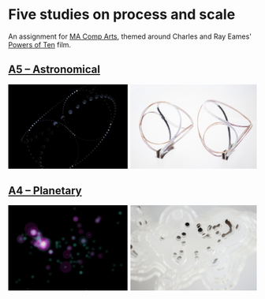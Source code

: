 # Five studies on process and scale

An assignment for [MA Comp Arts](http://www.gold.ac.uk/pg/ma-computational-arts/), themed around Charles and Ray Eames' [Powers of Ten](https://www.youtube.com/watch?v=0fKBhvDjuy0) film.

## [A5 – Astronomical](/1-astronomical)

![Study 1](/thumbnails/study1.jpg?raw=true)

## [A4 – Planetary](/2-planetary)

![Study 2](/thumbnails/study2.jpg?raw=true)
